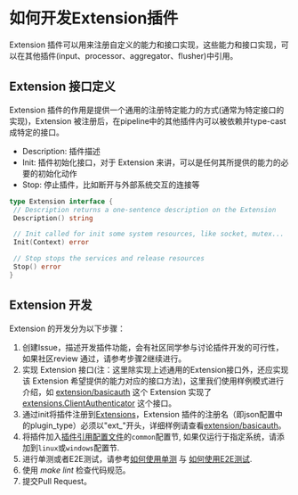 # 如何开发Extension插件

Extension 插件可以用来注册自定义的能力和接口实现，这些能力和接口实现，可以在其他插件(input、processor、aggregator、flusher)中引用。

## Extension 接口定义

Extension 插件的作用是提供一个通用的注册特定能力的方式(通常为特定接口的实现)，Extension 被注册后，在pipeline中的其他插件内可以被依赖并type-cast成特定的接口。

- Description: 插件描述
- Init: 插件初始化接口，对于 Extension 来讲，可以是任何其所提供的能力的必要的初始化动作
- Stop: 停止插件，比如断开与外部系统交互的连接等

```go
type Extension interface {
 // Description returns a one-sentence description on the Extension
 Description() string

 // Init called for init some system resources, like socket, mutex...
 Init(Context) error

 // Stop stops the services and release resources
 Stop() error
}
```

## Extension 开发

Extension 的开发分为以下步骤：

1. 创建Issue，描述开发插件功能，会有社区同学参与讨论插件开发的可行性，如果社区review 通过，请参考步骤2继续进行。
2. 实现 Extension 接口(注：这里除实现上述通用的Extension接口外，还应实现该 Extension 希望提供的能力对应的接口方法)，这里我们使用样例模式进行介绍，如 [extension/basicauth](https://github.com/alibaba/ilogtail/blob/main/plugins/extension/basicauth/basicauth.go) 这个 Extension 实现了 [extensions.ClientAuthenticator](https://github.com/alibaba/ilogtail/blob/main/pkg/pipeline/extensions/authenticator.go) 这个接口。
3. 通过init将插件注册到[Extensions](https://github.com/alibaba/ilogtail/blob/main/plugin.go)，Extension 插件的注册名（即json配置中的plugin_type）必须以"ext_"开头，详细样例请查看[extension/basicauth](https://github.com/alibaba/ilogtail/blob/main/plugins/extension/basicauth/basicauth.go)。
4. 将插件加入[插件引用配置文件](https://github.com/alibaba/ilogtail/blob/main/plugins.yml)的`common`配置节, 如果仅运行于指定系统，请添加到`linux`或`windows`配置节.
5. 进行单测或者E2E测试，请参考[如何使用单测](../test/unit-test.md) 与 [如何使用E2E测试](../test/e2e-test.md).
6. 使用 *make lint* 检查代码规范。
7. 提交Pull Request。
